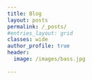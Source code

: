 ```yaml
---
title: Blog
layout: posts
permalink: /_posts/
#entries_layout: grid
classes: wide
author_profile: true
header:
  image: /images/bass.jpg
  
---
```

